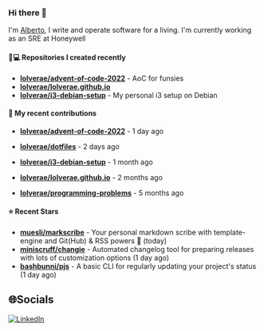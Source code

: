 ### Hi there 👋

I'm [Alberto](https://albertolvera.com), I write and operate software for a living. I'm currently working as an SRE at Honeywell

#### 👨💻 Repositories I created recently
- **[lolverae/advent-of-code-2022](https://github.com/lolverae/advent-of-code-2022)** - AoC for funsies
- **[lolverae/lolverae.github.io](https://github.com/lolverae/lolverae.github.io)**
- **[lolverae/i3-debian-setup](https://github.com/lolverae/i3-debian-setup)** - My personal i3 setup on Debian

#### 🚀 My recent contributions

- **[lolverae/advent-of-code-2022](https://github.com/lolverae/advent-of-code-2022)** - 1 day ago

- **[lolverae/dotfiles](https://github.com/lolverae/dotfiles)** - 2 days ago

- **[lolverae/i3-debian-setup](https://github.com/lolverae/i3-debian-setup)** - 1 month ago

- **[lolverae/lolverae.github.io](https://github.com/lolverae/lolverae.github.io)** - 2 months ago

- **[lolverae/programming-problems](https://github.com/lolverae/programming-problems)** - 5 months ago


#### ⭐ Recent Stars
- **[muesli/markscribe](https://github.com/muesli/markscribe)** - Your personal markdown scribe with template-engine and Git(Hub) &amp; RSS powers 📜 (today)
- **[miniscruff/changie](https://github.com/miniscruff/changie)** - Automated changelog tool for preparing releases with lots of customization options (1 day ago)
- **[bashbunni/pjs](https://github.com/bashbunni/pjs)** - A basic CLI for regularly updating your project&#39;s status (1 day ago)

## 🌐Socials
[![LinkedIn](https://img.shields.io/badge/LinkedIn-%230077B5.svg?logo=linkedin&logoColor=white)](https://www.linkedin.com/in/luis-alberto-olvera/)
